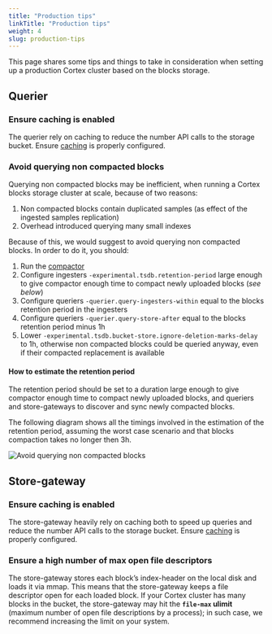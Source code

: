 ```yaml
---
title: "Production tips"
linkTitle: "Production tips"
weight: 4
slug: production-tips
---
```


This page shares some tips and things to take in consideration when setting up a production Cortex cluster based on the blocks storage.

## Querier

### Ensure caching is enabled

The querier rely on caching to reduce the number API calls to the storage bucket. Ensure [caching](./querier.md#caching) is properly configured.

### Avoid querying non compacted blocks

Querying non compacted blocks may be inefficient, when running a Cortex blocks storage cluster at scale, because of two reasons:

1. Non compacted blocks contain duplicated samples (as effect of the ingested samples replication)
2. Overhead introduced querying many small indexes

Because of this, we would suggest to avoid querying non compacted blocks. In order to do it, you should:

1. Run the [compactor](./compactor.md)
2. Configure ingesters `-experimental.tsdb.retention-period` large enough to give compactor enough time to compact newly uploaded blocks (_see below_)
3. Configure queriers `-querier.query-ingesters-within` equal to the blocks retention period in the ingesters
4. Configure queriers `-querier.query-store-after` equal to the blocks retention period minus 1h
5. Lower `-experimental.tsdb.bucket-store.ignore-deletion-marks-delay` to 1h, otherwise non compacted blocks could be queried anyway, even if their compacted replacement is available

#### How to estimate the retention period

The retention period should be set to a duration large enough to give compactor enough time to compact newly uploaded blocks, and queriers and store-gateways to discover and sync newly compacted blocks.

The following diagram shows all the timings involved in the estimation of the retention period, assuming the worst case scenario and that blocks compaction takes no longer then 3h.

![Avoid querying non compacted blocks](/images/blocks-storage/avoid-querying-non-compacted-blocks.png)
<!-- Diagram source at https://docs.google.com/presentation/d/1bHp8_zcoWCYoNU2AhO2lSagQyuIrghkCncViSqn14cU/edit -->

## Store-gateway

### Ensure caching is enabled

The store-gateway heavily rely on caching both to speed up queries and reduce the number API calls to the storage bucket. Ensure [caching](./store-gateway.md#caching) is properly configured.

### Ensure a high number of max open file descriptors

The store-gateway stores each block’s index-header on the local disk and loads it via mmap. This means that the store-gateway keeps a file descriptor open for each loaded block. If your Cortex cluster has many blocks in the bucket, the store-gateway may hit the **`file-max` ulimit** (maximum number of open file descriptions by a process); in such case, we recommend increasing the limit on your system.
